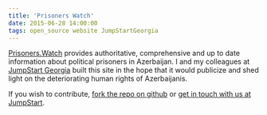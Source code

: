 ```yaml
---
title: 'Prisoners Watch'
date: 2015-06-28 14:00:00
tags: open_source website JumpStartGeorgia
---
```

[Prisoners.Watch][site-url] provides authoritative, comprehensive and up to date information about political prisoners in Azerbaijan. I and my colleagues at [JumpStart Georgia][jumpstart-url] built this site in the hope that it would publicize and shed light on the deteriorating human rights of Azerbaijanis.

If you wish to contribute, [fork the repo on github][github-url] or [get in touch with us at JumpStart][jumpstart-contact-url].

[site-url]: https://prisoners.watch
[jumpstart-url]: http://jumpstart.ge
[jumpstart-contact-url]: http://jumpstart.ge/en/contact-us
[github-url]: https://github.com/JumpStartGeorgia/Azerbaijan-Political-Prisoners
